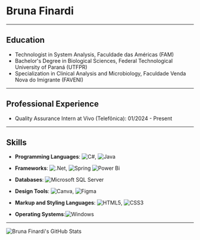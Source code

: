 # Bruna Finardi

---

## Education

- Technologist in System Analysis, Faculdade das Américas (FAM)
- Bachelor's Degree in Biological Sciences, Federal Technological University of Paraná (UTFPR)
- Specialization in Clinical Analysis and Microbiology, Faculdade Venda Nova do Imigrante (FAVENI)

---

## Professional Experience

- Quality Assurance Intern at Vivo (Telefônica): 01/2024 - Present

---

## Skills

- **Programming Languages**: ![C#](https://img.shields.io/badge/C%23-%23239120.svg?style=flat-square&logo=c-sharp&logoColor=white), ![Java](https://img.shields.io/badge/Java-%23ED8B00.svg?style=flat-square&logo=java&logoColor=white)
  
- **Frameworks**: ![.Net](https://img.shields.io/badge/.NET-5C2D91?style=flat-square&logo=.net&logoColor=white), ![Spring](https://img.shields.io/badge/Spring-%236DB33F.svg?style=flat-square&logo=spring&logoColor=white) ![Power Bi](https://img.shields.io/badge/power_bi-F2C811?style=for-the-badge&logo=powerbi&logoColor=black)
  
- **Databases**: ![Microsoft SQL Server](https://img.shields.io/badge/Microsoft%20SQL%20Server-CC2927?style=flat-square&logo=microsoft%20sql%20server&logoColor=white)
  
- **Design Tools**: ![Canva](https://img.shields.io/badge/Canva-%2300C4CC.svg?style=flat-square&logo=Canva&logoColor=white), ![Figma](https://img.shields.io/badge/Figma-%23F24E1E.svg?style=flat-square&logo=figma&logoColor=white) 
  
- **Markup and Styling Languages**: ![HTML5](https://img.shields.io/badge/HTML5-%23E34F26.svg?style=flat-square&logo=html5&logoColor=white), ![CSS3](https://img.shields.io/badge/CSS3-%231572B6.svg?style=flat-square&logo=css3&logoColor=white)
  
- **Operating Systems**:![Windows](https://img.shields.io/badge/Windows-0078D6?style=flat-square&logo=windows&logoColor=white)

---

![Bruna Finardi's GitHub Stats](https://github-readme-stats.vercel.app/api?username=finardib&show_icons=true&theme=dark)
